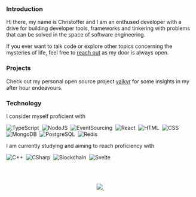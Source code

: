 ### Introduction

Hi there, my name is Christoffer and I am an enthused developer with a drive for building developer tools, frameworks and tinkering with problems that can be solved in the space of software engineering.

If you ever want to talk code or explore other topics concerning the mysteries of life, feel free to [reach out](mailto:hi@kodemon.net) as my door is always open.

### Projects

Check out my personal open source project [valkyr](https://github.com/kodemon/valkyr) for some insights in my after hour endeavours.

### Technology

I consider myself proficient with

![TypeScript](https://img.shields.io/badge/-TypeScript-05122A?style=flat-square&logo=TypeScript&logoColor=white&color=3178C6)&nbsp;
![NodeJS](https://img.shields.io/badge/-NodeJS-05122A?style=flat-square&logo=Node.js&logoColor=white&color=339933)&nbsp;
![EventSourcing](https://img.shields.io/badge/-EventSourcing-05122A?style=flat-square&logo=EventStore&logoColor=white)&nbsp;
![React](https://img.shields.io/badge/-React-05122A?style=flat-square&logo=React&logoColor=black&color=61DAFB)&nbsp;
![HTML](https://img.shields.io/badge/-HTML5-05122A?style=flat-square&logo=HTML5&logoColor=white&color=E34F26)&nbsp;
![CSS](https://img.shields.io/badge/-CSS3-05122A?style=flat-square&logo=CSS3&logoColor=white&color=1572B6)&nbsp;
![MongoDB](https://img.shields.io/badge/-MongoDB-05122A?style=flat-square&logo=MongoDB&logoColor=white&color=47A248)&nbsp;
![PostgreSQL](https://img.shields.io/badge/-PostgreSQL-05122A?style=flat-square&logo=PostgreSQL&logoColor=white&color=4169E1)&nbsp;
![Redis](https://img.shields.io/badge/-Redis-05122A?style=flat-square&logo=Redis&logoColor=white&color=DC382D)

I am currently studying and aiming to reach proficiency with 

![C++](https://img.shields.io/badge/-C++-05122A?style=flat-square&logo=C%2B%2B)&nbsp;
![CSharp](https://img.shields.io/badge/-CSharp-05122A?style=flat-square&logo=CSharp&color=239120)&nbsp;
![Blockchain](https://img.shields.io/badge/-Blockchain-05122A?style=flat-square&logo=Bitcoin&logoColor=black&color=F7931A)&nbsp;
![Svelte](https://img.shields.io/badge/-Svelte-05122A?style=flat-square&logo=Svelte&logoColor=white&color=FF3E00)

<br />
<br />

<p align="center">
 <a href="https://github.com/kodemon">
  <img src="https://github-readme-stats.vercel.app/api?username=kodemon&theme=react&hide_border=true&hide_title=true" />&nbsp;
 </a>
</p>
